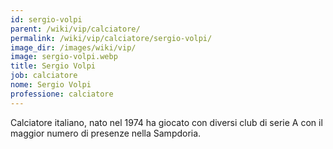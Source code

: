 ```yaml
---
id: sergio-volpi
parent: /wiki/vip/calciatore/
permalink: /wiki/vip/calciatore/sergio-volpi/
image_dir: /images/wiki/vip/
image: sergio-volpi.webp
title: Sergio Volpi
job: calciatore
nome: Sergio Volpi
professione: calciatore
---
```

Calciatore italiano, nato nel 1974 ha giocato con diversi club di serie A con il maggior numero di presenze nella Sampdoria.